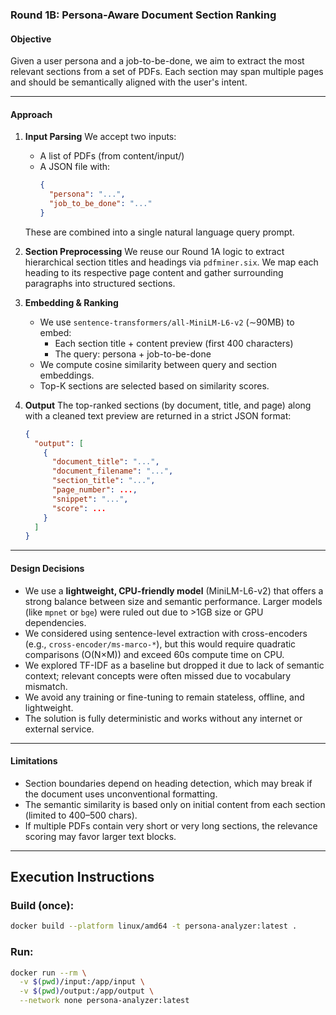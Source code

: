 ### Round 1B: Persona-Aware Document Section Ranking

#### Objective

Given a user persona and a job-to-be-done, we aim to extract the most relevant sections from a set of PDFs. Each section may span multiple pages and should be semantically aligned with the user's intent.

---

#### Approach

1. **Input Parsing**
   We accept two inputs:
   - A list of PDFs (from content/input/)
   - A JSON file with:
     ```json
     {
       "persona": "...",
       "job_to_be_done": "..."
     }
     ```
   These are combined into a single natural language query prompt.

2. **Section Preprocessing**
   We reuse our Round 1A logic to extract hierarchical section titles and headings via `pdfminer.six`. We map each heading to its respective page content and gather surrounding paragraphs into structured sections.

3. **Embedding & Ranking**
   - We use `sentence-transformers/all-MiniLM-L6-v2` (∼90MB) to embed:
     - Each section title + content preview (first 400 characters)
     - The query: persona + job-to-be-done
   - We compute cosine similarity between query and section embeddings.
   - Top-K sections are selected based on similarity scores.

4. **Output**
   The top-ranked sections (by document, title, and page) along with a cleaned text preview are returned in a strict JSON format:

   ```json
   {
     "output": [
       {
         "document_title": "...",
         "document_filename": "...",
         "section_title": "...",
         "page_number": ...,
         "snippet": "...",
         "score": ...
       }
     ]
   }
    ```

---

#### Design Decisions

* We use a **lightweight, CPU-friendly model** (MiniLM-L6-v2) that offers a strong balance between size and semantic performance. Larger models (like `mpnet` or `bge`) were ruled out due to >1GB size or GPU dependencies.
* We considered using sentence-level extraction with cross-encoders (e.g., `cross-encoder/ms-marco-*`), but this would require quadratic comparisons (O(N×M)) and exceed 60s compute time on CPU.
* We explored TF-IDF as a baseline but dropped it due to lack of semantic context; relevant concepts were often missed due to vocabulary mismatch.
* We avoid any training or fine-tuning to remain stateless, offline, and lightweight.
* The solution is fully deterministic and works without any internet or external service.

---

#### Limitations

* Section boundaries depend on heading detection, which may break if the document uses unconventional formatting.
* The semantic similarity is based only on initial content from each section (limited to 400–500 chars).
* If multiple PDFs contain very short or very long sections, the relevance scoring may favor larger text blocks.

---

## Execution Instructions

### Build (once):

```bash
docker build --platform linux/amd64 -t persona-analyzer:latest .
```

### Run:

```bash
docker run --rm \
  -v $(pwd)/input:/app/input \
  -v $(pwd)/output:/app/output \
  --network none persona-analyzer:latest
```